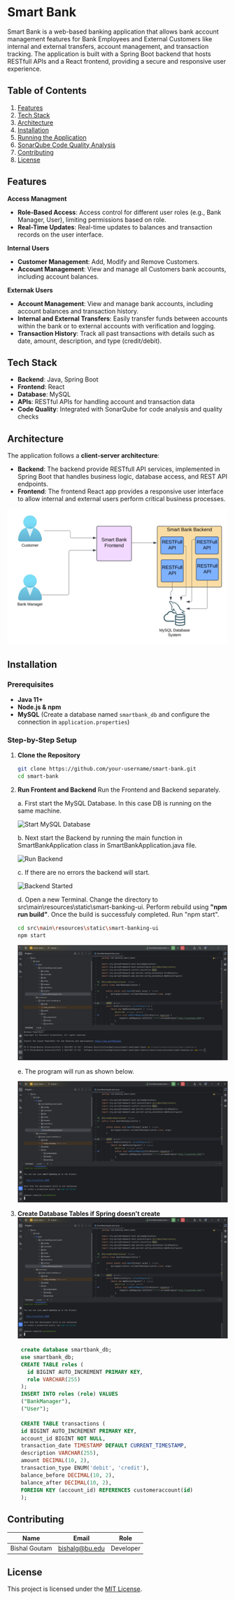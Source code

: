 # Smart Bank

Smart Bank is a web-based banking application that allows bank account management features for Bank Employees and External Customers like internal and external transfers, account management, and transaction tracking. The application is built with a Spring Boot backend that hosts RESTfull APIs and a React frontend, providing a secure and responsive user experience.

## Table of Contents
1. [Features](#features)
2. [Tech Stack](#tech-stack)
3. [Architecture](#architecture)
4. [Installation](#installation)
5. [Running the Application](#running-the-application)
6. [SonarQube Code Quality Analysis](#sonarqube-code-quality-analysis)
7. [Contributing](#contributing)
8. [License](#license)

## Features

**Access Managment**
- **Role-Based Access**: Access control for different user roles (e.g., Bank Manager, User), limiting permissions based on role.
- **Real-Time Updates**: Real-time updates to balances and transaction records on the user interface.

**Internal Users**
- **Customer Management**: Add, Modify and Remove Customers.
- **Account Management**: View and manage all Customers bank accounts, including account balances.
  
**Externak Users**
- **Account Management**: View and manage bank accounts, including account balances and transaction history.
- **Internal and External Transfers**: Easily transfer funds between accounts within the bank or to external accounts with verification and logging.
- **Transaction History**: Track all past transactions with details such as date, amount, description, and type (credit/debit).

## Tech Stack

- **Backend**: Java, Spring Boot
- **Frontend**: React
- **Database**: MySQL
- **APIs**: RESTful APIs for handling account and transaction data
- **Code Quality**: Integrated with SonarQube for code analysis and quality checks

## Architecture

The application follows a **client-server architecture**:
- **Backend**: The backend provide RESTfull API services, implemented in Spring Boot that handles business logic, database access, and REST API endpoints.
- **Frontend**: The frontend React app provides a responsive user interface to allow internal and external users perform critical business processes.

![Architecture Diagram](Documents/SmartBankSolutionArchitecture.jpg) 

## Installation

### Prerequisites
- **Java 11+**
- **Node.js & npm**
- **MySQL** (Create a database named `smartbank_db` and configure the connection in `application.properties`)

### Step-by-Step Setup

1. **Clone the Repository**
   ```bash
   git clone https://github.com/your-username/smart-bank.git
   cd smart-bank

2. **Run Frontent and Backend**
   Run the Frontend and Backend separately.

   a. First start the MySQL Database. In this case DB is running on the same machine.

   ![Start MySQL Database](Documents/StartMySQLDatabase.jpg)


   b. Next start the Backend by running the main function in SmartBankApplication class in SmartBankApplication.java file.
   
   ![Run Backend](Documents/RunBackend.jpg)

   c. If there are no errors the backend will start.

   ![Backend Started](Documents/BackendStarted.jpg)


   d. Open a new Terminal. Change the directory to src\main\resources\static\smart-banking-ui. Perform rebuild using **"npm run build"**. Once the build is successfuly completed. Run "npm start".

   ```bash
   cd src\main\resources\static\smart-banking-ui
   npm start
   ```

   ![Run Frontend](Documents/RunFrontend.jpg)

   e. The program will run as shown below.

   ![Frontend Started](Documents/FrontendStarted.jpg)


3. **Create Database Tables if Spring doesn't create**
    ![Database Table Details](Documents/FrontendStarted.jpg)

   ```sql
    create database smartbank_db;
    use smartbank_db;
    CREATE TABLE roles (
      id BIGINT AUTO_INCREMENT PRIMARY KEY,
      role VARCHAR(255)
    );
    INSERT INTO roles (role) VALUES
    ("BankManager"),
    ("User");

    CREATE TABLE transactions (
    id BIGINT AUTO_INCREMENT PRIMARY KEY,
    account_id BIGINT NOT NULL,
    transaction_date TIMESTAMP DEFAULT CURRENT_TIMESTAMP,
    description VARCHAR(255),
    amount DECIMAL(10, 2),
    transaction_type ENUM('debit', 'credit'),
    balance_before DECIMAL(10, 2),
    balance_after DECIMAL(10, 2),
    FOREIGN KEY (account_id) REFERENCES customeraccount(id)
    );
   ```

## Contributing

| Name         | Email                  | Role          |
|--------------|------------------------|---------------|
| Bishal Goutam| bishalg@bu.edu         | Developer     |


## License

This project is licensed under the [MIT License](LICENSE).


